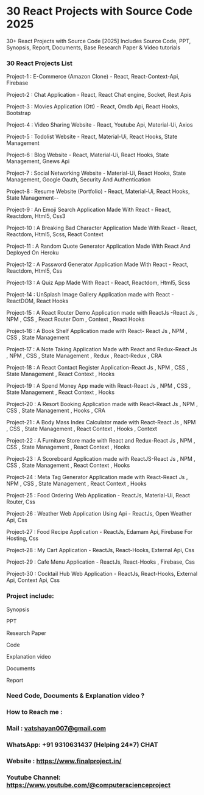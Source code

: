 # 30 React Projects with Source Code 2025
30+ React Projects with Source Code [2025] Includes Source Code, PPT, Synopsis, Report, Documents, Base Research Paper &amp; Video tutorials

### 30 React Projects List 

Project-1 : E-Commerce (Amazon Clone) - React, React-Context-Api, Firebase

Project-2 : Chat Application - React, React Chat engine, Socket, Rest Apis

Project-3 : Movies Application (Ott) - React, Omdb Api, React Hooks, Bootstrap

Project-4 : Video Sharing Website - React, Youtube Api, Material-Ui, Axios

Project-5 : Todolist Website - React, Material-Ui, React Hooks, State Management

Project-6 : Blog Website - React, Material-Ui, React Hooks, State Management, Gnews Api

Project-7 : Social Networking Website - Material-Ui, React Hooks, State Management, Google Oauth, Security And Authentication

Project-8 : Resume Website (Portfolio) - React, Material-Ui, React Hooks, State Management--

Project-9 : An Emoji Search Application Made With React - React, Reactdom, Html5, Css3

Project-10 : A Breaking Bad Character Application Made With React - React, Reactdom, Html5, Scss, React Context

Project-11 : A Random Quote Generator Application Made With React And Deployed On Heroku

Project-12 : A Password Generator Application Made With React - React, Reactdom, Html5, Css

Project-13 : A Quiz App Made With React - React, Reactdom, Html5, Scss

Project-14 : UnSplash Image Gallery Application made with React -ReactDOM, React Hooks

Project-15 : A React Router Demo Application made with ReactJs -React Js , NPM , CSS , React Router Dom , Context , React Hooks

Project-16 : A Book Shelf Application made with React- React Js , NPM , CSS , State Management

Project-17 : A Note Taking Application Made with React and Redux-React Js , NPM , CSS , State Management , Redux , React-Redux , CRA

Project-18 : A React Contact Register Application-React Js , NPM , CSS , State Management , React Context , Hooks

Project-19 : A Spend Money App made with React-React Js , NPM , CSS , State Management , React Context , Hooks

Project-20 : A Resort Booking Application made with React-React Js , NPM , CSS , State Management , Hooks , CRA

Project-21 : A Body Mass Index Calculator made with React-React Js , NPM , CSS , State Management , React Context , Hooks , Context

Project-22 : A Furniture Store made with React and Redux-React Js , NPM , CSS , State Management , React Context , Hooks

Project-23 : A Scoreboard Application made with ReactJS-React Js , NPM , CSS , State Management , React Context , Hooks

Project-24 : Meta Tag Generator Application made with React-React Js , NPM , CSS , State Management , React Context , Hooks

Project-25 : Food Ordering Web Application - ReactJs, Material-Ui, React Router, Css

Project-26 : Weather Web Application Using Api - ReactJs, Open Weather Api, Css

Project-27 : Food Recipe Application - ReactJs, Edamam Api, Firebase For Hosting, Css

Project-28 : My Cart Application - ReactJs, React-Hooks, External Api, Css

Project-29 : Cafe Menu Application - ReactJs, React-Hooks , Firebase, Css

Project-30 : Cocktail Hub Web Application - ReactJs, React-Hooks, External Api, Context Api, Css

### Project include:
Synopsis

PPT

Research Paper

Code

Explanation video

Documents

Report

### Need Code, Documents & Explanation video ?
### How to Reach me :
### Mail : vatshayan007@gmail.com
### WhatsApp: +91 9310631437 (Helping 24*7) CHAT
### Website : https://www.finalproject.in/
### Youtube Channel: https://www.youtube.com/@computerscienceproject
